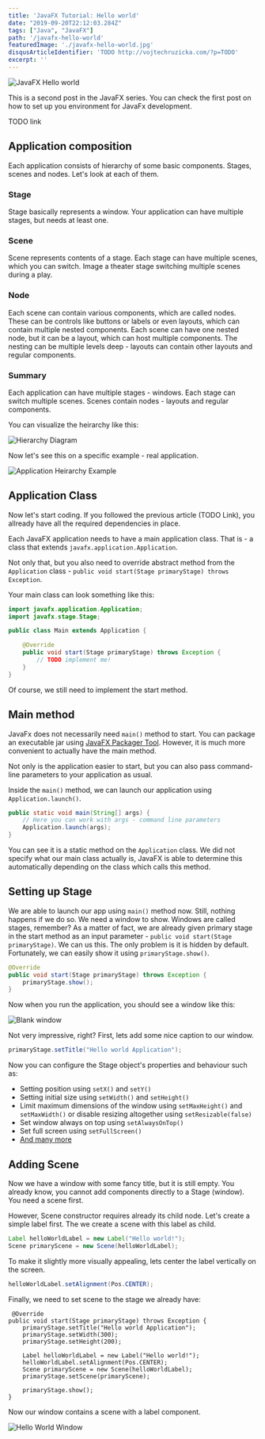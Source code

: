 ```yaml
---
title: 'JavaFX Tutorial: Hello world'
date: "2019-09-20T22:12:03.284Z"
tags: ["Java", "JavaFX"]
path: '/javafx-hello-world'
featuredImage: './javafx-hello-world.jpg'
disqusArticleIdentifier: 'TODO http://vojtechruzicka.com/?p=TODO'
excerpt: ''
---
```


![JavaFX Hello world](javafx-hello-world.jpg)

This is a second post in the JavaFX series. You can check the first post on how to set up you environment for JavaFx development. 

TODO link

## Application composition
Each application consists of hierarchy of some basic components. Stages, scenes and nodes. Let's look at each of them.

### Stage
Stage basically represents a window. Your application can have multiple stages, but needs at least one.

### Scene
Scene represents contents of a stage. Each stage can have multiple scenes, which you can switch. Image a theater stage switching multiple scenes during a play.

### Node
Each scene can contain various components, which are called nodes. These can be controls like buttons or labels or even layouts, which can contain multiple nested components. Each scene can have one nested node, but it can be a layout, which can host multiple components. The nesting can be multiple levels deep - layouts can contain other layouts and regular components.

### Summary
Each application can have multiple stages - windows. Each stage can switch multiple scenes. Scenes contain nodes - layouts and regular components.

You can visualize the heirarchy like this:

![Hierarchy Diagram](hierarchy-diagram.png)

Now let's see this on a specific example - real application.

![Application Heirarchy Example](hierarchy-window.png)

## Application Class
Now let's start coding. If you followed the previous article (TODO Link), you allready have all the required dependencies in place.

Each JavaFX application needs to have a main application class. That is - a class that extends `javafx.application.Application`.

Not only that, but you also need to override abstract method from the `Application` class - `public void start(Stage primaryStage) throws Exception`.

Your main class can look something like this:

```java
import javafx.application.Application;
import javafx.stage.Stage;

public class Main extends Application {

    @Override
    public void start(Stage primaryStage) throws Exception {
        // TODO implement me!
    }
}
```

Of course, we still need to implement the start method.

## Main method
JavaFx does not necessarily need `main()` method to start. You can package an executable jar using [JavaFX Packager Tool](https://docs.oracle.com/javafx/2/deployment/packager.htm). However, it is much more convenient to actually have the main method.

Not only is the application easier to start, but you can also pass command-line parameters to your application as usual.

Inside the `main()` method, we can launch our application using `Application.launch()`. 

```java
public static void main(String[] args) {
    // Here you can work with args - command line parameters
    Application.launch(args);
}
```

You can see it is a static method on the `Application` class. We did not specify what our main class actually is, JavaFX is able to determine this automatically depending on the class which calls this method.

## Setting up Stage
We are able to launch our app using `main()` method now. Still, nothing happens if we do so. We need a window to show. Windows are called stages, remember? As a matter of fact, we are already given primary stage in the start method as an input parameter - `public void start(Stage primaryStage)`. We can us this. The only problem is it is hidden by default. Fortunately, we can easily show it using `primaryStage.show()`.

```java
@Override
public void start(Stage primaryStage) throws Exception {
    primaryStage.show();
}
```

Now when you run the application, you should see a window like this:

![Blank window](blank-window.png)

Not very impressive, right? First, lets add some nice caption to our window.

```java
primaryStage.setTitle("Hello world Application");
```

Now you can configure the Stage object's properties and behaviour such as:
- Setting position using `setX()` and `setY()`
- Setting initial size using `setWidth()` and `setHeight()`
- Limit maximum dimensions of the window using `setMaxHeight()` and `setMaxWidth()` or disable resizing altogether using `setResizable(false)`
- Set window always on top using `setAlwaysOnTop()`
- Set full screen using `setFullScreen()`
- [And many more](https://openjfx.io/javadoc/11/javafx.graphics/javafx/stage/Stage.html)

## Adding Scene
Now we have a window with some fancy title, but it is still empty. You already know, you cannot add components directly to a Stage (window). You need a scene first.

However, Scene constructor requires already its child node. Let's create a simple label first. The we create a scene with this label as child.

```java
Label helloWorldLabel = new Label("Hello world!");
Scene primaryScene = new Scene(helloWorldLabel);
```

To make it slightly more visually appealing, lets center the label vertically on the screen.

```java
helloWorldLabel.setAlignment(Pos.CENTER);
```

Finally, we need to set scene to the stage we already have:

```java{7-10}
 @Override
public void start(Stage primaryStage) throws Exception {
    primaryStage.setTitle("Hello world Application");
    primaryStage.setWidth(300);
    primaryStage.setHeight(200);

    Label helloWorldLabel = new Label("Hello world!");
    helloWorldLabel.setAlignment(Pos.CENTER);
    Scene primaryScene = new Scene(helloWorldLabel);
    primaryStage.setScene(primaryScene);

    primaryStage.show();
}
```

Now our window contains a scene with a label component.

![Hello World Window](hello-world-window.png)